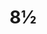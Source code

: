 ---
layout: post
title: 8½
director: Federico Fellini
year: 1963
cover: https://images.mubicdn.net/images/film/150/cache-8001-1544810432/image-w1280.jpg
---